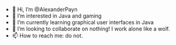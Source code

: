 - 👋 Hi, I’m @AlexanderPayn
- 👀 I’m interested in Java and gaming
- 🌱 I’m currently learning graphical user interfaces in Java
- 💞️ I’m looking to collaborate on nothing! I work alone like a wolf.
- 📫 How to reach me: do not.

